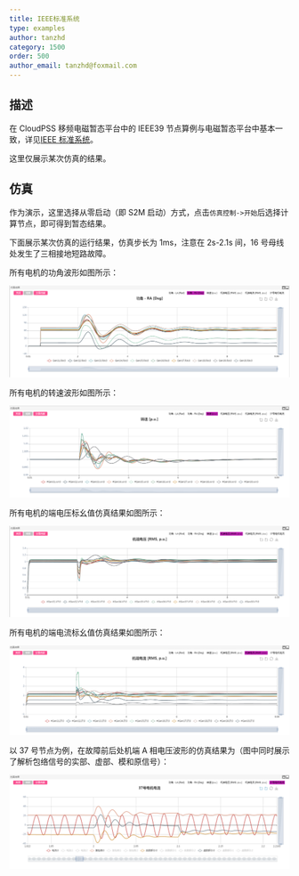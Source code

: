 ```yaml
---
title: IEEE标准系统
type: examples
author: tanzhd
category: 1500
order: 500
author_email: tanzhd@foxmail.com
---
```


## 描述

在 CloudPSS 移频电磁暂态平台中的 IEEE39 节点算例与电磁暂态平台中基本一致，详见[IEEE 标准系统](IEEE39.md)。

这里仅展示某次仿真的结果。

## 仿真

作为演示，这里选择从零启动（即 S2M 启动）方式，点击`仿真控制->开始`后选择计算节点，即可得到暂态结果。

下面展示某次仿真的运行结果，仿真步长为 1ms，注意在 2s-2.1s 间，16 号母线处发生了三相接地短路故障。

所有电机的功角波形如图所示：

![电机功角](IEEE39SFEMT/RASFEMT.png '电机功角')

所有电机的转速波形如图所示：

![电机转速](IEEE39SFEMT/wrSFEMT.png '电机转速')

所有电机的端电压标幺值仿真结果如图所示：

![电机的端电压标幺值](IEEE39SFEMT/VTSFEMT.png '电机的端电压标幺值')

所有电机的端电流标幺值仿真结果如图所示：

![机端瞬时功率](IEEE39SFEMT/ITSFEMT.png '机端瞬时功率')

以 37 号节点为例，在故障前后处机端 A 相电压波形的仿真结果为（图中同时展示了解析包络信号的实部、虚部、模和原信号）：

![机端电压波形](IEEE39SFEMT/Ib37SFEMT.png '机端电压波形')
